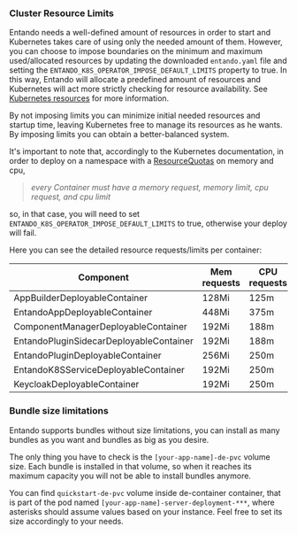 ### Cluster Resource Limits
Entando needs a well-defined amount of resources in order to start and Kubernetes takes care of using only the needed amount of them.
However, you can choose to impose boundaries on the minimum and maximum used/allocated resources by updating the downloaded `entando.yaml` file and setting the `ENTANDO_K8S_OPERATOR_IMPOSE_DEFAULT_LIMITS` property to true.
In this way, Entando will allocate a predefined amount of resources and Kubernetes will act more strictly checking for resource availability. See [Kubernetes resources](https://kubernetes.io/docs/concepts/configuration/manage-resources-containers/) for more information.

By not imposing limits you can minimize initial needed resources and startup time, leaving Kubernetes free to manage its resources as he wants.
By imposing limits you can obtain a better-balanced system.

It's important to note that, accordingly to the Kubernetes documentation, in order to deploy on a namespace with a 
[ResourceQuotas](https://kubernetes.io/docs/tasks/administer-cluster/manage-resources/quota-memory-cpu-namespace/#create-a-resourcequota) on memory and cpu, 

> *every Container must have a memory request, memory limit, cpu request, and cpu limit*

so, in that case, you will need to set `ENTANDO_K8S_OPERATOR_IMPOSE_DEFAULT_LIMITS` to true, otherwise your deploy will fail.

Here you can see the detailed resource requests/limits per container:

| Component                               | Mem requests | CPU requests | Mem limits  | CPU limits |
|-----------------------------------------|--------------|--------------|-------------|------------|
| AppBuilderDeployableContainer           |        128Mi |         125m |       512Mi |       500m |
| EntandoAppDeployableContainer           |        448Mi |         375m |      1792Mi |      1500m |
| ComponentManagerDeployableContainer     |        192Mi |         188m |       768Mi |       750m |  
| EntandoPluginSidecarDeployableContainer |        192Mi |         188m |       768Mi |       750m |
| EntandoPluginDeployableContainer        |        256Mi |         250m |      1024Mi |      1000m |
| EntandoK8SServiceDeployableContainer    |        192Mi |         250m |       768Mi |      1000m |
| KeycloakDeployableContainer             |        192Mi |         250m |       768Mi |      1000m |


### Bundle size limitations

Entando supports bundles without size limitations, you can install as many bundles as you want and bundles as big as you desire.

The only thing you have to check is the `[your-app-name]-de-pvc` volume size. Each bundle is installed in that volume, so when it reaches its maximum capacity you will not be able to install bundles anymore.

You can find `quickstart-de-pvc` volume inside de-container container, that is part of the pod named `[your-app-name]-server-deployment-***`, where asterisks should assume values based on your instance.
Feel free to set its size accordingly to your needs.